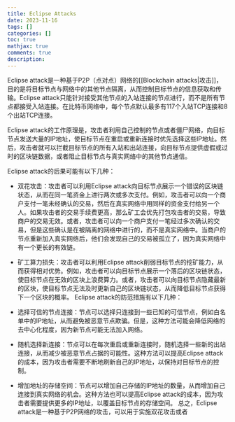 ```yaml
---
title: Eclipse Attacks
date: 2023-11-16
tags: []
categories: []
toc: true
mathjax: true
comments: true
description: 
---
```

Eclipse attack是一种基于P2P（点对点）网络的[[Blockchain attacks|攻击]]，目的是将目标节点与网络中的其他节点隔离，从而控制目标节点的信息获取和传输。Eclipse attack只能针对接受其他节点的入站连接的节点进行，而不是所有节点都接受入站连接。在比特币网络中，每个节点默认最多有117个入站TCP连接和8个出站TCP连接。

Eclipse attack的工作原理是，攻击者利用自己控制的节点或者僵尸网络，向目标节点发送大量的IP地址，使目标节点在重启或重新连接时优先选择这些IP地址。然后，攻击者就可以拦截目标节点的所有入站和出站连接，向目标节点提供虚假或过时的区块链数据，或者阻止目标节点与真实网络中的其他节点通信。

Eclipse attack的后果可能有以下几种：

- 双花攻击：攻击者可以利用Eclipse attack向目标节点展示一个错误的区块链状态，从而在同一笔资金上进行两次或多次支付。例如，攻击者可以向一个商户支付一笔未经确认的交易，然后在真实网络中用同样的资金支付给另一个人。如果攻击者的交易手续费更高，那么矿工会优先打包攻击者的交易，导致商户的交易无效。或者，攻击者可以向一个商户支付一笔经过多次确认的交易，但是这些确认是在被隔离的网络中进行的，而不是真实网络中。当商户的节点重新加入真实网络后，他们会发现自己的交易被孤立了，因为真实网络中有一个更长的有效链。
- 矿工算力损失：攻击者可以利用Eclipse attack削弱目标节点的挖矿能力，从而获得相对优势。例如，攻击者可以向目标节点展示一个落后的区块链状态，使目标节点在无效的区块上浪费算力。或者，攻击者可以向目标节点隐藏最新的区块，使目标节点无法及时更新自己的区块链状态，从而降低目标节点获得下一个区块的概率。
Eclipse attack的防范措施有以下几种：

- 选择可信的节点连接：节点可以选择只连接到一些已知的可信节点，例如白名单中的IP地址，从而避免被恶意节点欺骗。但是，这种方法可能会降低网络的去中心化程度，因为新节点可能无法加入网络。
- 随机选择新连接：节点可以在每次重启或重新连接时，随机选择一些新的出站连接，从而减少被恶意节点占据的可能性。这种方法可以提高Eclipse attack的成本，因为攻击者需要不断地刷新自己的IP地址，以保持对目标节点的控制。
- 增加地址的存储空间：节点可以增加自己存储的IP地址的数量，从而增加自己连接到真实网络的机会。这种方法也可以提高Eclipse attack的成本，因为攻击者需要提供更多的IP地址，以覆盖目标节点的存储空间。
总之，Eclipse attack是一种基于P2P网络的攻击，可以用于实施双花攻击或者
